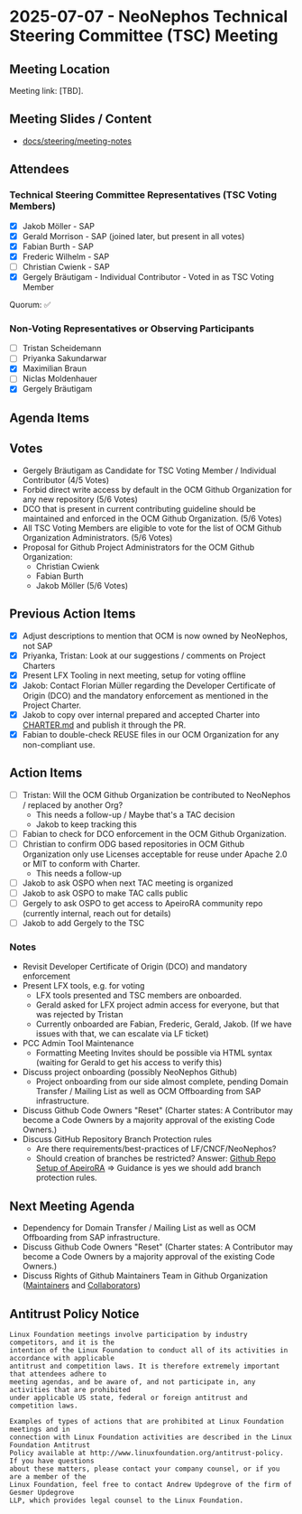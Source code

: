 # 2025-07-07 - NeoNephos Technical Steering Committee (TSC) Meeting 

## Meeting Location

Meeting link: [TBD].

## Meeting Slides / Content

- [docs/steering/meeting-notes](.)

## Attendees

### Technical Steering Committee Representatives (TSC Voting Members)

- [X] Jakob Möller - SAP
- [X] Gerald Morrison - SAP (joined later, but present in all votes)
- [X] Fabian Burth - SAP
- [X] Frederic Wilhelm - SAP
- [ ] Christian Cwienk - SAP
- [X] Gergely Bräutigam - Individual Contributor - Voted in as TSC Voting Member

Quorum: ✅

### Non-Voting Representatives or Observing Participants

- [ ] Tristan Scheidemann
- [ ] Priyanka Sakundarwar
- [X] Maximilian Braun
- [ ] Niclas Moldenhauer
- [X] Gergely Bräutigam

## Agenda Items

## Votes

- Gergely Bräutigam as Candidate for TSC Voting Member / Individual Contributor (4/5 Votes)
- Forbid direct write access by default in the OCM Github Organization for any new repository (5/6 Votes)
- DCO that is present in current contributing guideline should be maintained and enforced in the OCM Github Organization. (5/6 Votes)
- All TSC Voting Members are eligible to vote for the list of OCM Github Organization Administrators. (5/6 Votes)
- Proposal for Github Project Administrators for the OCM Github Organization:
  - Christian Cwienk
  - Fabian Burth
  - Jakob Möller
  (5/6 Votes)

## Previous Action Items

- [X] Adjust descriptions to mention that OCM is now owned by NeoNephos, not SAP
- [X] Priyanka, Tristan: Look at our suggestions / comments on Project Charters
- [X] Present LFX Tooling in next meeting, setup for voting offline
- [X] Jakob: Contact Florian Müller regarding the Developer Certificate of Origin (DCO) and the mandatory enforcement as mentioned in the Project Charter.
- [X] Jakob to copy over internal prepared and accepted Charter into [CHARTER.md](../CHARTER.md) and publish it through the PR.
- [X] Fabian to double-check REUSE files in our OCM Organization for any non-compliant use.

## Action Items

- [ ] Tristan: Will the OCM Github Organization be contributed to NeoNephos / replaced by another Org?
  - This needs a follow-up / Maybe that's a TAC decision
  - Jakob to keep tracking this
- [ ] Fabian to check for DCO enforcement in the OCM Github Organization.
- [ ] Christian to confirm ODG based repositories in OCM Github Organization only use Licenses acceptable for reuse under Apache 2.0 or MIT to conform with Charter.
  - This needs a follow-up
- [ ] Jakob to ask OSPO when next TAC meeting is organized
- [ ] Jakob to ask OSPO to make TAC calls public
- [ ] Gergely to ask OSPO to get access to ApeiroRA community repo (currently internal, reach out for details)
- [ ] Jakob to add Gergely to the TSC

### Notes

- Revisit Developer Certificate of Origin (DCO) and mandatory enforcement
- Present LFX tools, e.g. for voting
  - LFX tools presented and TSC members are onboarded.
  - Gerald asked for LFX project admin access for everyone, but that was rejected by Tristan
  - Currently onboarded are Fabian, Frederic, Gerald, Jakob. (If we have issues with that, we can escalate via LF ticket)
- PCC Admin Tool Maintenance
  - Formatting Meeting Invites should be possible via HTML syntax (waiting for Gerald to get his access to verify this)
- Discuss project onboarding (possibly NeoNephos Github)
  - Project onboarding from our side almost complete, pending Domain Transfer / Mailing List as well as OCM Offboarding from SAP infrastructure.
- Discuss Github Code Owners "Reset" (Charter states: A Contributor may
  become a Code Owners by a majority approval of the existing Code Owners.)
- Discuss GitHub Repository Branch Protection rules
  - Are there requirements/best-practices of LF/CNCF/NeoNephos?
  - Should creation of branches be restricted?
    Answer: [Github Repo Setup of ApeiroRA](https://github.com/apeirora/community/blob/main/Project/Project_Security_Guide.md#github-repository-setup) => Guidance is yes we should add branch protection rules.

## Next Meeting Agenda

- Dependency for Domain Transfer / Mailing List as well as OCM Offboarding from SAP infrastructure.
- Discuss Github Code Owners "Reset" (Charter states: A Contributor may
  become a Code Owners by a majority approval of the existing Code Owners.)
- Discuss Rights of Github Maintainers Team in Github Organization ([Maintainers](https://github.com/orgs/open-component-model/teams/maintainers) and [Collaborators](https://github.com/orgs/open-component-model/teams/collaborators))

## Antitrust Policy Notice

```text
Linux Foundation meetings involve participation by industry competitors, and it is the 
intention of the Linux Foundation to conduct all of its activities in accordance with applicable 
antitrust and competition laws. It is therefore extremely important that attendees adhere to 
meeting agendas, and be aware of, and not participate in, any activities that are prohibited 
under applicable US state, federal or foreign antitrust and competition laws.

Examples of types of actions that are prohibited at Linux Foundation meetings and in 
connection with Linux Foundation activities are described in the Linux Foundation Antitrust 
Policy available at http://www.linuxfoundation.org/antitrust-policy. If you have questions 
about these matters, please contact your company counsel, or if you are a member of the 
Linux Foundation, feel free to contact Andrew Updegrove of the firm of Gesmer Updegrove 
LLP, which provides legal counsel to the Linux Foundation.
```
